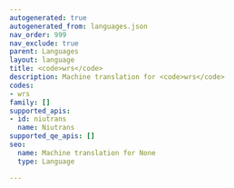 ```yaml
---
autogenerated: true
autogenerated_from: languages.json
nav_order: 999
nav_exclude: true
parent: Languages
layout: language
title: <code>wrs</code>
description: Machine translation for <code>wrs</code>
codes:
- wrs
family: []
supported_apis:
- id: niutrans
  name: Niutrans
supported_qe_apis: []
seo:
  name: Machine translation for None
  type: Language

---
```


